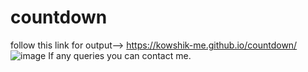 # countdown
follow this link for output--> https://kowshik-me.github.io/countdown/
![image](https://user-images.githubusercontent.com/104454045/180634082-219c6914-e3cc-45a1-9777-dcfd02b39c41.png)
If any queries you can contact me.
